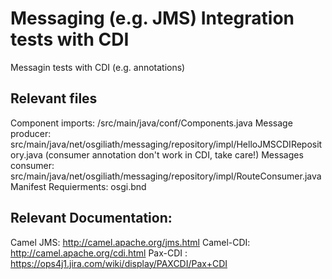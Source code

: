 # Messaging (e.g. JMS) Integration tests with CDI

Messagin tests with CDI (e.g. annotations)

## Relevant files
Component imports: /src/main/java/conf/Components.java
Message producer: src/main/java/net/osgiliath/messaging/repository/impl/HelloJMSCDIRepository.java (consumer annotation don't work in CDI, take care!)
Messages consumer: src/main/java/net/osgiliath/messaging/repository/impl/RouteConsumer.java
Manifest Requierments: osgi.bnd

## Relevant Documentation:
Camel JMS: http://camel.apache.org/jms.html
Camel-CDI: http://camel.apache.org/cdi.html
Pax-CDI : https://ops4j1.jira.com/wiki/display/PAXCDI/Pax+CDI